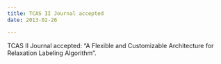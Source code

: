 ```yaml
---
title: TCAS II Journal accepted
date: 2013-02-26

---
```



<!--more-->

TCAS II Journal accepted: “A Flexible and Customizable Architecture for Relaxation Labeling Algorithm”.